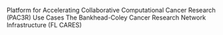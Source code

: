 Platform for Accelerating Collaborative Computational Cancer Research (PAC3R) Use Cases
The Bankhead-Coley Cancer Research Network Infrastructure (FL CARES)
